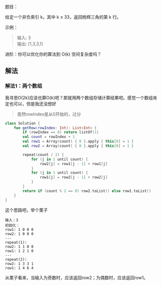 题目：

给定一个非负索引 k，其中 k ≤ 33，返回杨辉三角的第 k 行。

示例：
>输入: 3  
输出: [1,3,3,1]

进阶：你可以优化你的算法到 O(k) 空间复杂度吗？

## 解法
### 解法1：两个数组
我寻思O(2k)应该也算O(k)吧？那就用两个数组存储计算结果吧。感觉一个数组肯定也可以，但是我还没想好

>竟然rowIndex是从0开始的，过分

```kotlin
class Solution {
    fun getRow(rowIndex: Int): List<Int> {
        if (rowIndex == 0) return listOf(1)
        val count = rowIndex + 1
        val row1 = Array(count) { 0 }.apply { this[0] = 1 }
        val row2 = Array(count) { 0 }.apply { this[0] = 1 }

        repeat(count / 2) {
            for (j in 1 until count) {
                row2[j] = row1[j - 1] + row1[j]
            }
            for (j in 1 until count) {
                row1[j] = row2[j - 1] + row2[j]
            }
        }
        return if (count % 2 == 0) row2.toList() else row1.toList()
    }
}
```
这个思路吧，举个栗子
```
输入：3
初始化：
row1: 1 0 0 0
row2: 1 0 0 0
---
repeat(1):
row2: 1 1 0 0 
row1: 1 2 1 0
---
repeat(2):
row2: 1 3 3 1
row1: 1 4 6 4
```
从栗子看来，当输入为奇数时，应该返回row2；为偶数时，应该返回row1。